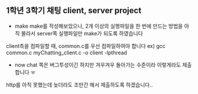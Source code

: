 ## 1학년 3학기 채팅 client, server project
- make
 make를 작성해보았으나,
 2개 이상의 실행파일을 한 번에 만드는 방법을 아직 몰라서
 server쪽 실행파일만 make가 되도록 하였습니다

 client측을 컴파일할 때, common.c를 우선 컴파일하여야 합니다
 ex) gcc common.c myChatting_client.c -o client -lpthread


- now
 chat 쪽은 버그투성이긴 하지만 겨우겨우 돌아가는 수준이라 이렇게라도 제출합니다 ㅠ

 http를 아직 못했는데 늦더라도 조만간 해서 제출하도록 하겠습니다..

